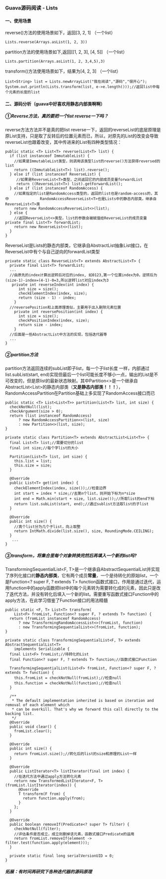 ### Guava源码阅读 - Lists

#### 一、使用场景

reverse()方法的使用场景如下，返回[3, 2, 1]   （一个list）

```
Lists.reverse(Arrays.asList(1, 2, 3))
```

partition方法的使用场景如下,返回[[1, 2, 3], [4, 5]]   （一个list）

```
Lists.partition(Arrays.asList(1, 2, 3,4,5),3)
```

transform()方法使用场景如下，结果为[4, 2, 3]  （一个list）

```
List<String> list = Lists.newArrayList("我在阅读","源码","很开心");
System.out.println(Lists.transform(list, e->e.length()));//返回list中每个元素的长度的list
```

#### 二、源码分析（guava中好喜欢用静态内部类啊啊）

##### ①Reverse方法，真的要把一个list reverse一下吗？

reverse方法方法并不是真的把list reverse一下，返回的reverseList的底层原理是原List支持，只是取了反转后的位置元素而已，所以，对原先的List的改变会导致reverseList也跟着改变，其中传进来的List有四种类型情况：

```
public static <T> List<T> reverse(List<T> list) {
  if (list instanceof ImmutableList) {
    //如果是ImmutableList类型，则调用该类型list的reverse()方法获得reversed的list
    return ((ImmutableList<T>) list).reverse();
  } else if (list instanceof ReverseList) {
     //如果是ReverseList<T>类型，之间返回它的内部成员变量forwardList
     return ((ReverseList<T>) list).getForwardList();
  } else if (list instanceof RandomAccess) {
    //如果指定的list是RandomAccess类型的，返回的list也是random-access的，其中              RandomAccessReverseList<T>也是Lists中的静态内部类，继承自ReverseList<T>类
    return new RandomAccessReverseList<>(list);
  } else {
    //返回ReverseList<>类型，list的参数会被赋值给ReverseList的成员变量private final List<T> forwardList;
    return new ReverseList<>(list);
  }
}
```

ReverseList是Lists的静态内部类，它继承自AbstractList<T>抽象List接口，在ReverseList中有个与自己逆向的forwardList类型

```
private static class ReverseList<T> extends AbstractList<T> {
  private final List<T> forwardList;
  ...
  //由原先的index计算出逆转后对应的index, 如0123,第一个位置index为0，逆转后为(size-1)-index=(4-1)-0=3,所以逆转list对应index为3
   private int reverseIndex(int index) {
      int size = size();
      checkElementIndex(index, size);
      return (size - 1) - index;
    }
  //reversePosition和上面原理类似，主要用于出入删除元素位置
    private int reversePosition(int index) {
      int size = size();
      checkPositionIndex(index, size);
      return size - index;
    }
  //后面是一些AbstractList中方法的实现，包括迭代器等
  ...
}
```

##### ②partition方法

partition方法返回连续的subList即子list，每一个子list长度 一样，内部通过list.subList(start, end)实现但最后一个list可能长度不够小一点，输出的List是不可改变的，但是原list的最新状态映射。其中Partition<>是一个继承自AbstractList<List<T>>的静态内部类（**又是静态内部类！！！**），RandomAccessPartition在Partition<T>基础上多实现了RandomAccess接口而已

```
public static <T> List<List<T>> partition(List<T> list, int size) {
  checkNotNull(list);
  checkArgument(size > 0);
  return (list instanceof RandomAccess)
      ? new RandomAccessPartition<>(list, size)
      : new Partition<>(list, size);
}
```

```
private static class Partition<T> extends AbstractList<List<T>> {
  final List<T> list;//需要切分的list
  final int size;//每个字list的大小

  Partition(List<T> list, int size) {
    this.list = list;
    this.size = size;
  }
  
  @Override
  public List<T> get(int index) {
    checkElementIndex(index, size());//检查边界
    int start = index * size;//去第n个list，则开始下标为n*size
    int end = Math.min(start + size, list.size());//所取list的end下标
    return list.subList(start, end);//通过sublist方法取list的子list
  }

  @Override
  public int size() {
    //真个list分为几个子list，向上取整
    return IntMath.divide(list.size(), size, RoundingMode.CEILING);
  }
   ...
}
```

##### ③transform，将集合里每个对象转换完然后再填入一个新的list吗?

TransformingSequentialList<F, T>是一个继承自AbstractSequentialList<T>并实现了序列化接口的**静态内部类**，它有两个成员**常量**，一个是待转化的原始list，一个是Function<? super F, ? extends T> function函数式接口，作用是通过迭代，运用function中的apply函数把list中的每个元素转为需要转化成的元素，因此只是改了迭代方法，并没有转化后填入一个新的list。需要重写函数式接口Function中的apply方法，在此学习借鉴了Function接口的用法精髓

```
public static <F, T> List<T> transform(
    List<F> fromList, Function<? super F, ? extends T> function) {
  return (fromList instanceof RandomAccess)
      ? new TransformingRandomAccessList<>(fromList, function)
      : new TransformingSequentialList<>(fromList, function);
}
```

```
private static class TransformingSequentialList<F, T> extends AbstractSequentialList<T>
    implements Serializable {
  final List<F> fromList;//待转化的List
  final Function<? super F, ? extends T> function;//函数式接口Function

  TransformingSequentialList(List<F> fromList, Function<? super F, ? extends T> function) {
    this.fromList = checkNotNull(fromList);//检查null
    this.function = checkNotNull(function);//检查null
  }

  /**
   * The default implementation inherited is based on iteration and removal of each element which
   * can be overkill. That's why we forward this call directly to the backing list.
   */
  @Override
  public void clear() {
    fromList.clear();
  }

  @Override
  public int size() {
    return fromList.size();//转化后的list的size和原理的List一样
  }

  @Override
  public ListIterator<T> listIterator(final int index) {
    //在迭代方法中通过apply方法转化元素
    return new TransformedListIterator<F, T>(fromList.listIterator(index)) {
      @Override
      T transform(F from) {
        return function.apply(from);
      }
    };
  }

  @Override
  public boolean removeIf(Predicate<? super T> filter) {
    checkNotNull(filter);
    //评估条件是否成立，成立则删掉该元素，函数式接口Predicate的运用
    return fromList.removeIf(element -> filter.test(function.apply(element)));
  }

  private static final long serialVersionUID = 0;
}
```

#####  拓展：有时间再研究下各种迭代器的源码原理

